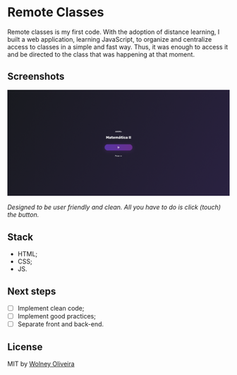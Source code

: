 # Remote Classes

Remote classes is my first code. With the adoption of distance learning, I built a web application, learning JavaScript, to organize and centralize access to classes in a simple and fast way. Thus, it was enough to access it and be directed to the class that was happening at that moment.

## Screenshots

![version3](./doc/ui-3.png)

_Designed to be user friendly and clean. All you have to do is click (touch) the button._

## Stack

- HTML;
- CSS;
- JS.

## Next steps

- [ ] Implement clean code;
- [ ] Implement good practices;
- [ ] Separate front and back-end.

## License

MIT by [Wolney Oliveira](https://github.com/wolney-fo)
